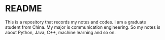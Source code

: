 # README 
This is a repository that records my notes and codes. I am a graduate student from China. My major is communication engineering. So my notes is about Python, Java, C++, machine learning and so on. 

